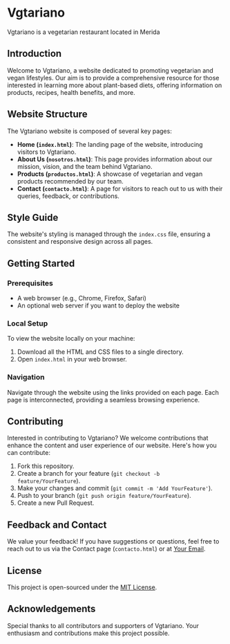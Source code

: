 # Vgtariano
Vgtariano is a vegetarian restaurant located in Merida

## Introduction
Welcome to Vgtariano, a website dedicated to promoting vegetarian and vegan lifestyles. Our aim is to provide a comprehensive resource for those interested in learning more about plant-based diets, offering information on products, recipes, health benefits, and more.

## Website Structure
The Vgtariano website is composed of several key pages:
- **Home (`index.html`)**: The landing page of the website, introducing visitors to Vgtariano.
- **About Us (`nosotros.html`)**: This page provides information about our mission, vision, and the team behind Vgtariano.
- **Products (`productos.html`)**: A showcase of vegetarian and vegan products recommended by our team.
- **Contact (`contacto.html`)**: A page for visitors to reach out to us with their queries, feedback, or contributions.

## Style Guide
The website's styling is managed through the `index.css` file, ensuring a consistent and responsive design across all pages.

## Getting Started

### Prerequisites
- A web browser (e.g., Chrome, Firefox, Safari)
- An optional web server if you want to deploy the website

### Local Setup
To view the website locally on your machine:
1. Download all the HTML and CSS files to a single directory.
2. Open `index.html` in your web browser.

### Navigation
Navigate through the website using the links provided on each page. Each page is interconnected, providing a seamless browsing experience.

## Contributing
Interested in contributing to Vgtariano? We welcome contributions that enhance the content and user experience of our website. Here's how you can contribute:
1. Fork this repository.
2. Create a branch for your feature (`git checkout -b feature/YourFeature`).
3. Make your changes and commit (`git commit -m 'Add YourFeature'`).
4. Push to your branch (`git push origin feature/YourFeature`).
5. Create a new Pull Request.

## Feedback and Contact
We value your feedback! If you have suggestions or questions, feel free to reach out to us via the Contact page (`contacto.html`) or at [Your Email](quetzcode@gmail.com).

## License
This project is open-sourced under the [MIT License](LICENSE).

## Acknowledgements
Special thanks to all contributors and supporters of Vgtariano. Your enthusiasm and contributions make this project possible.
